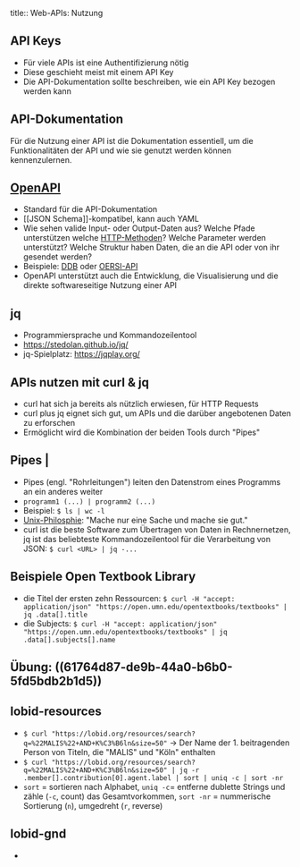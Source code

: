 title:: Web-APIs: Nutzung

## API Keys
* Für viele APIs  ist eine Authentifizierung nötig
* Diese geschieht meist mit einem API Key
* Die API-Dokumentation sollte beschreiben, wie ein API Key bezogen werden kann
## API-Dokumentation
Für die Nutzung einer API ist die Dokumentation essentiell, um die Funktionalitäten der API und wie sie genutzt werden können kennenzulernen.
## [OpenAPI](https://www.openapis.org/)
* Standard für die API-Dokumentation
* [[JSON Schema]]-kompatibel, kann auch YAML
* Wie sehen valide Input- oder Output-Daten aus? Welche Pfade unterstützen welche [HTTP-Methoden](((615a1548-1998-41c0-b6fe-9e41393379b2)))? Welche Parameter werden unterstützt? Welche Struktur haben Daten, die an die API oder von ihr gesendet werden?
* Beispiele: [DDB](https://api.deutsche-digitale-bibliothek.de) oder [OERSI-API](https://gitlab.com/oersi/oersi-backend/-/blob/master/src/main/resources/model/api.yaml)
* OpenAPI unterstützt auch die Entwicklung, die Visualisierung und die direkte softwareseitige Nutzung einer API
## jq
* Programmiersprache und Kommandozeilentool
* https://stedolan.github.io/jq/
* jq-Spielplatz: https://jqplay.org/
## APIs nutzen mit curl & jq
* curl hat sich ja bereits als nützlich erwiesen, für HTTP Requests
* curl plus jq eignet sich gut, um APIs und die darüber angebotenen Daten zu erforschen
* Ermöglicht wird die Kombination der beiden Tools durch "Pipes"
## Pipes | 
* Pipes (engl. "Rohrleitungen") leiten den Datenstrom eines Programms an ein anderes weiter
* `programm1 (...) | programm2 (...)`
* Beispiel: `$ ls | wc -l`
* [Unix-Philosphie](https://de.wikipedia.org/wiki/Unix-Philosophie): "Mache nur eine Sache und mache sie gut."
* curl ist die beste Software zum Übertragen von Daten in Rechnernetzen, jq ist das beliebteste Kommandozeilentool für die Verarbeitung von JSON: `$ curl <URL> | jq -...`
## Beispiele Open Textbook Library
* die Titel der ersten zehn Ressourcen: `$ curl -H "accept: application/json" "https://open.umn.edu/opentextbooks/textbooks" | jq .data[].title`
* die Subjects: `$ curl -H "accept: application/json" "https://open.umn.edu/opentextbooks/textbooks" | jq .data[].subjects[].name`
## Übung: ((61764d87-de9b-44a0-b6b0-5fd5bdb2b1d5))
## lobid-resources
* `$ curl "https://lobid.org/resources/search?q=%22MALIS%22+AND+K%C3%B6ln&size=50"` -> Der Name der 1. beitragenden Person von Titeln, die  "MALIS" und "Köln" enthalten
* `$ curl "https://lobid.org/resources/search?q=%22MALIS%22+AND+K%C3%B6ln&size=50" | jq -r .member[].contribution[0].agent.label | sort | uniq -c | sort -nr`
* `sort` = sortieren nach Alphabet, `uniq -c`= entferne dublette Strings und zähle (`-c`, count) das Gesamtvorkommen, `sort -nr` = nummerische Sortierung (`n`), umgedreht (`r`, reverse)
## lobid-gnd
*